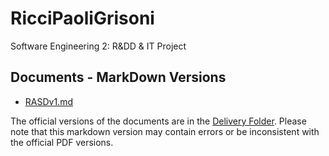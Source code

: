 # RicciPaoliGrisoni

Software Engineering 2: R&amp;DD &amp; IT Project

## Documents - MarkDown Versions

- [RASDv1.md](./RASDv1.md)


The official versions of the documents are in the [Delivery Folder](./DeliveryFolder/). Please note that this markdown version may contain errors or be inconsistent with the official PDF versions.
